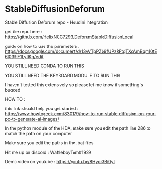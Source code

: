 # StableDiffusionDeforum

Stable Diffusion Deforum repo - Houdini Integration

get the repo here : https://github.com/HelixNGC7293/DeforumStableDiffusionLocal

guide on how to use the parameters : https://docs.google.com/document/d/13vVTpPZb9fUPzRFtqTXcAmBqm10tE6l039lF1LyItKg/edit

YOU STILL NEED CONDA TO RUN THIS

YOU STILL NEED THE KEYBOARD MODULE TO RUN THIS

I haven't tested this extensively so please let me know if something's bugged

HOW TO : 

this link should help you get started : https://www.howtogeek.com/830179/how-to-run-stable-diffusion-on-your-pc-to-generate-ai-images/

In the python module of the HDA, make sure you edit the path line 286 to match the path on your computer 

Make sure you edit the paths in the .bat files

Hit me up on discord  : WaffleboyTom#1929

Demo video on youtube : https://youtu.be/8Hyor3Bi0yI
